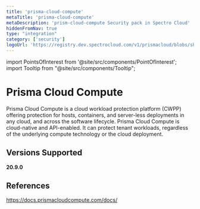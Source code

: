 ```yaml
---
title: 'prisma-cloud-compute'
metaTitle: 'prisma-cloud-compute'
metaDescription: 'prism-cloud-compute Security pack in Spectro Cloud'
hiddenFromNav: true
type: "integration"
category: ['security']
logoUrl: 'https://registry.dev.spectrocloud.com/v1/prismacloud/blobs/sha256:9ddb035af0e9f299e5df178ebb3153e90383a5e42ded2c1a3f6c9470dd851c12?type=image/png'
---
```





import PointsOfInterest from '@site/src/components/PointOfInterest';
import Tooltip from "@site/src/components/Tooltip";


# Prisma Cloud Compute

Prisma Cloud Compute is a cloud workload protection platform (CWPP) offering protection for hosts, containers, and server-less deployments in any cloud, and across the software lifecycle. Prisma Cloud Compute is cloud-native and API-enabled. It can protect tenant workloads, regardless of the underlying compute technology or the cloud deployment.
## Versions Supported

<Tabs>

<TabItem value="20.9.x" label="20.9.x">

**20.9.0**

</TabItem>
</Tabs>

## References

https://docs.prismacloudcompute.com/docs/
